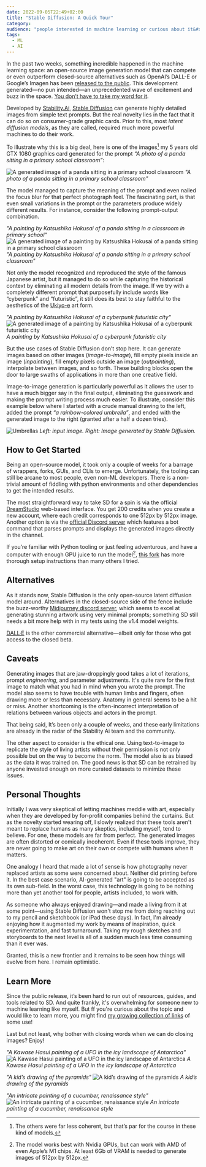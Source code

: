 ```yaml
---
date: 2022-09-05T22:49+02:00
title: "Stable Diffusion: A Quick Tour"
category:
audience: "people interested in machine learning or curious about it&#x27;s applications"
tags:
  - ML
  - AI
---
```


In the past two weeks, something incredible happened in the machine learning space: an open-source image generation model that can compete or even outperform closed-source alternatives such as OpenAI’s DALL-E or Google’s Imagen has been [released to the public](https://stability.ai/blog/stable-diffusion-public-release). This development generated—no pun intended—an unprecedented wave of excitement and buzz in the space. [You don’t have to take my word for it](https://thealgorithmicbridge.substack.com/p/stable-diffusion-is-the-most-important).

Developed by [Stability.Ai](https://stability.ai), [Stable Diffusion](https://stability.ai/blog/stable-diffusion-announcement) can generate highly detailed images from simple text prompts. But the real novelty lies in the fact that it can do so on consumer-grade graphic cards. Prior to this, most _latent diffusion models_, as they are called, required much more powerful machines to do their work.

To illustrate why this is a big deal, here is one of the images[^1] my 5 years old GTX 1080 graphics card generated for the prompt _“A photo of a panda sitting in a primary school classroom”_:

![A generated image of a panda sitting in a primary school classroom](3313248937.png) _"A photo of a panda sitting in a primary school classroom"_

The model managed to capture the meaning of the prompt and even nailed the focus blur for that perfect photograph feel. The fascinating part, is that even small variations in the prompt or the parameters produce widely different results. For instance, consider the following prompt-output combination.

_"A painting by Katsushika Hokusai of a panda sitting in a classroom in primary school"_
![A generated image of a painting by Katsushika Hokusai of a panda sitting in a primary school classroom](3345077563.png) _"A painting by Katsushika Hokusai of a panda sitting in a primary school classroom"_

Not only the model recognized and reproduced the style of the famous Japanese artist, but it managed to do so while capturing the historical context by eliminating all modern details from the image. If we try with a completely different prompt that purposefully include words like “cyberpunk” and “futuristic”, it still does its best to stay faithful to the aesthetics of the [Ukiyo-e](https://en.wikipedia.org/wiki/Ukiyo-e) art form.

_"A painting by Katsushika Hokusai of a cyberpunk futuristic city"_
![A generated image of a painting by Katsushika Hokusai of a cyberpunk futuristic city](3183093862.png) _A painting by Katsushika Hokusai of a cyberpunk futuristic city_

But the use cases of Stable Diffusion don’t stop here. It can generate images based on other images (_image-to-image_), fill empty pixels inside an image (_inpainting_), fill empty pixels outside an image (_outpainting_), interpolate between images, and so forth. These building blocks open the door to large swaths of applications in more than one creative field.

Image-to-image generation is particularly powerful as it allows the user to have a much bigger say in the final output, eliminating the guesswork and making the prompt writing process much easier. To illustrate, consider this example below where I started with a crude manual drawing to the left, added the prompt _“a rainbow-colored umbrella”_, and ended with the generated image to the right (granted after a half a dozen tries).

![Umbrellas](umbrellas.png) _Left: input image. Right: Image generated by Stable Diffusion._

## How to Get Started

Being an open-source model, it took only a couple of weeks for a barrage of wrappers, forks, GUIs, and CLIs to emerge. Unfortunately, the tooling can still be arcane to most people, even non-ML developers. There is a non-trivial amount of fiddling with python environments and other dependencies to get the intended results.

The most straightforward way to take SD for a spin is via the official [DreamStudio](https://beta.dreamstudio.ai/dream) web-based interface. You get 200 credits when you create a new account, where each credit corresponds to one 512px by 512px image. Another option is via the [official Discord server](https://discord.gg/stablediffusion) which features a bot command that parses prompts and displays the generated images directly in the channel.

If you’re familiar with Python tooling or just feeling adventurous, and have a computer with enough GPU juice to run the model[^2], [this fork](https://github.com/lstein/stable-diffusion) has more thorough setup instructions than many others I tried.

## Alternatives

As it stands now, Stable Diffusion is the only open-source latent diffusion model around. Alternatives in the closed-source side of the fence include the buzz-worthy [Midjourney discord server](https://discord.me/yp2funhwwf), which seems to excel at generating stunning artwork using very minimal prompts; something SD still needs a bit more help with in my tests using the v1.4 model weights.

[DALL·E](https://openai.com/blog/dall-e-now-available-in-beta/) is the other commercial alternative—albeit only for those who got access to the closed beta.

## Caveats

Generating images that are jaw-droppingly good takes a lot of iterations, prompt _engineering_, and parameter adjustments. It's quite rare for the first image to match what you had in mind when you wrote the prompt. The model also seems to have trouble with human limbs and fingers, often drawing more or less than necessary. Anatomy in general seems to be a hit or miss. Another shortcoming is the often-incorrect interpretation of relations between various objects and actors in the prompt.

That being said, It’s been only a couple of weeks, and these early limitations are already in the radar of the Stability Ai team and the community.

The other aspect to consider is the ethical one. Using text-to-image to replicate the style of living artists without their permission is not only possible but on the way to become the norm. The model also is as biased as the data it was trained on. The good news is that SD can be retrained by anyone invested enough on more curated datasets to minimize these issues.

## Personal Thoughts

Initially I was very skeptical of letting machines meddle with art, especially when they are developed by for-profit companies behind the curtains. But as the novelty started wearing off, I slowly realized that these tools aren't meant to replace humans as many skeptics, including myself, tend to believe. For one, these models are far from perfect. The generated images are often distorted or comically incoherent. Even if these tools improve, they are never going to make art on their own or compete with humans when it matters.

One analogy I heard that made a lot of sense is how photography never replaced artists as some were concerned about. Neither did printing before it. In the best case scenario, AI-generated "art" is going to be accepted as its own sub-field. In the worst case, this technology is going to be nothing more than yet another tool for people, artists included, to work with.

As someone who always enjoyed drawing—and made a living from it at some point—using Stable Diffusion won't stop me from doing reaching out to my pencil and sketchbook (or iPad these days). In fact, I'm already enjoying how it augmented my work by means of inspiration, quick experimentation, and fast turnaround. Taking my rough sketches and storyboards to the next level is all of a sudden much less time consuming than it ever was.

Granted, this is a new frontier and it remains to be seen how things will evolve from here. I remain optimistic.

## Learn More

Since the public release, it’s been hard to run out of resources, guides, and tools related to SD. And quite frankly, it's overwhelming for someone new to machine learning like myself. But ff you're curious about the topic and would like to learn more, you might find [my growing collection of links]((/collections/stable-diffusion/)) of some use!

Last but not least, why bother with closing words when we can do closing images? Enjoy!

_"A Kawase Hasui painting of a UFO in the icy landscape of Antarctica"_
![A Kawase Hasui painting of a UFO in the icy landscape of Antarctica](2870482490.png) _A Kawase Hasui painting of a UFO in the icy landscape of Antarctica_

_"A kid’s drawing of the pyramids"_
![A kid’s drawing of the pyramids](2613985449.png) _A kid’s drawing of the pyramids_

_"An intricate painting of a cucumber, renaissance style"_
![An intricate painting of a cucumber, renaissance style](4716763.png) _An intricate painting of a cucumber, renaissance style_

[^1]: The others were far less coherent, but that’s par for the course in these kind of models.
[^2]: The model works best with Nvidia GPUs, but can work with AMD of even Apple’s M1 chips. At least 6Gb of VRAM is needed to generate images of 512px by 512px.

